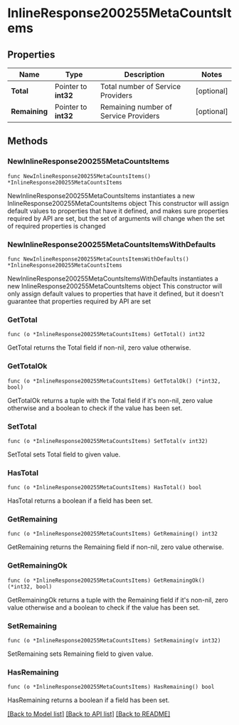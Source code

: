 # InlineResponse200255MetaCountsItems

## Properties

Name | Type | Description | Notes
------------ | ------------- | ------------- | -------------
**Total** | Pointer to **int32** | Total number of Service Providers | [optional] 
**Remaining** | Pointer to **int32** | Remaining number of Service Providers | [optional] 

## Methods

### NewInlineResponse200255MetaCountsItems

`func NewInlineResponse200255MetaCountsItems() *InlineResponse200255MetaCountsItems`

NewInlineResponse200255MetaCountsItems instantiates a new InlineResponse200255MetaCountsItems object
This constructor will assign default values to properties that have it defined,
and makes sure properties required by API are set, but the set of arguments
will change when the set of required properties is changed

### NewInlineResponse200255MetaCountsItemsWithDefaults

`func NewInlineResponse200255MetaCountsItemsWithDefaults() *InlineResponse200255MetaCountsItems`

NewInlineResponse200255MetaCountsItemsWithDefaults instantiates a new InlineResponse200255MetaCountsItems object
This constructor will only assign default values to properties that have it defined,
but it doesn't guarantee that properties required by API are set

### GetTotal

`func (o *InlineResponse200255MetaCountsItems) GetTotal() int32`

GetTotal returns the Total field if non-nil, zero value otherwise.

### GetTotalOk

`func (o *InlineResponse200255MetaCountsItems) GetTotalOk() (*int32, bool)`

GetTotalOk returns a tuple with the Total field if it's non-nil, zero value otherwise
and a boolean to check if the value has been set.

### SetTotal

`func (o *InlineResponse200255MetaCountsItems) SetTotal(v int32)`

SetTotal sets Total field to given value.

### HasTotal

`func (o *InlineResponse200255MetaCountsItems) HasTotal() bool`

HasTotal returns a boolean if a field has been set.

### GetRemaining

`func (o *InlineResponse200255MetaCountsItems) GetRemaining() int32`

GetRemaining returns the Remaining field if non-nil, zero value otherwise.

### GetRemainingOk

`func (o *InlineResponse200255MetaCountsItems) GetRemainingOk() (*int32, bool)`

GetRemainingOk returns a tuple with the Remaining field if it's non-nil, zero value otherwise
and a boolean to check if the value has been set.

### SetRemaining

`func (o *InlineResponse200255MetaCountsItems) SetRemaining(v int32)`

SetRemaining sets Remaining field to given value.

### HasRemaining

`func (o *InlineResponse200255MetaCountsItems) HasRemaining() bool`

HasRemaining returns a boolean if a field has been set.


[[Back to Model list]](../README.md#documentation-for-models) [[Back to API list]](../README.md#documentation-for-api-endpoints) [[Back to README]](../README.md)


